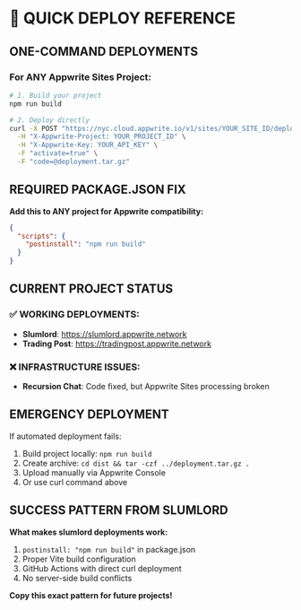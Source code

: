 # 🚀 QUICK DEPLOY REFERENCE

## ONE-COMMAND DEPLOYMENTS

### For ANY Appwrite Sites Project:

```bash
# 1. Build your project
npm run build

# 2. Deploy directly 
curl -X POST "https://nyc.cloud.appwrite.io/v1/sites/YOUR_SITE_ID/deployments" \
  -H "X-Appwrite-Project: YOUR_PROJECT_ID" \
  -H "X-Appwrite-Key: YOUR_API_KEY" \
  -F "activate=true" \
  -F "code=@deployment.tar.gz"
```

## REQUIRED PACKAGE.JSON FIX

**Add this to ANY project for Appwrite compatibility:**
```json
{
  "scripts": {
    "postinstall": "npm run build"
  }
}
```

## CURRENT PROJECT STATUS

### ✅ WORKING DEPLOYMENTS:
- **Slumlord**: https://slumlord.appwrite.network
- **Trading Post**: https://tradingpost.appwrite.network  

### ❌ INFRASTRUCTURE ISSUES:
- **Recursion Chat**: Code fixed, but Appwrite Sites processing broken

## EMERGENCY DEPLOYMENT

If automated deployment fails:
1. Build project locally: `npm run build`  
2. Create archive: `cd dist && tar -czf ../deployment.tar.gz .`
3. Upload manually via Appwrite Console
4. Or use curl command above

## SUCCESS PATTERN FROM SLUMLORD

**What makes slumlord deployments work:**
1. `postinstall: "npm run build"` in package.json
2. Proper Vite build configuration  
3. GitHub Actions with direct curl deployment
4. No server-side build conflicts

**Copy this exact pattern for future projects!**